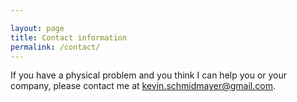 ```yaml
---

layout: page
title: Contact information      
permalink: /contact/
---
```


If you have a physical problem and you think I can help you or your company, please contact me at [kevin.schmidmayer@gmail.com](mailto:kevin.schmidmayer@gmail.com).
